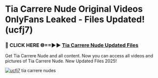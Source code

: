 # Tia Carrere Nude Original Videos 0nlyFans Leaked - Files Updated! (ucfj7)

<h3>🔴 CLICK HERE 🌐==►► <a href="https://tinyurl.com/yc6ubb5a" rel="nofollow">Tia Carrere Nude Updated Files</a></h3>

Get Tia Carrere Nude and all content. Now you can access all videos and pictures of Tia Carrere Nude. New Updated Files 2025!

[![ucfj7](https://i.imgur.com/7eu0CRL.gif)](https://tinyurl.com/yc6ubb5a)
tia carrere nudes